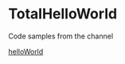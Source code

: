 # TotalHelloWorld

Code samples from the channel 

[helloWorld](https://www.youtube.com/@TotalHelloWorld)
